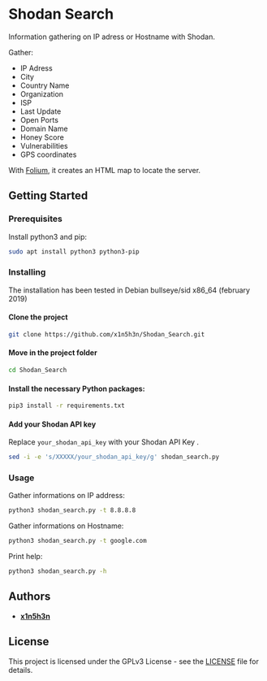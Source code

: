 # Shodan Search

Information gathering on IP adress or Hostname with Shodan.

Gather:

* IP Adress
* City
* Country Name
* Organization
* ISP
* Last Update
* Open Ports
* Domain Name
* Honey Score
* Vulnerabilities
* GPS coordinates

With [Folium](https://python-visualization.github.io/folium/quickstart.html#Markers), it creates an HTML map to locate the server. 

## Getting Started

### Prerequisites

Install python3 and pip:
```bash
sudo apt install python3 python3-pip
```

### Installing

The installation has been tested in Debian bullseye/sid x86\_64 (february 2019)

#### Clone the project
```bash
git clone https://github.com/x1n5h3n/Shodan_Search.git
```

#### Move in the project folder
```bash
cd Shodan_Search
```

#### Install the necessary Python packages:
```bash
pip3 install -r requirements.txt
```

#### Add your Shodan API key
Replace `your_shodan_api_key`  with your Shodan API Key .
```bash
sed -i -e 's/XXXXX/your_shodan_api_key/g' shodan_search.py
```

### Usage

Gather informations on IP address:
```bash
python3 shodan_search.py -t 8.8.8.8
```

Gather informations on Hostname:
```bash
python3 shodan_search.py -t google.com
```

Print help:
```bash
python3 shodan_search.py -h
```

## Authors

* **[x1n5h3n](https://github.com/x1n5h3n)**

## License

This project is licensed under the GPLv3 License - see the [LICENSE](LICENSE) file for details.
